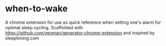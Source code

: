 # when-to-wake
A chrome extension for use as quick reference when setting one's alarm for optimal sleep cycling. Scaffolded with https://github.com/yeoman/generator-chrome-extension and inspired by sleeptiming.com
